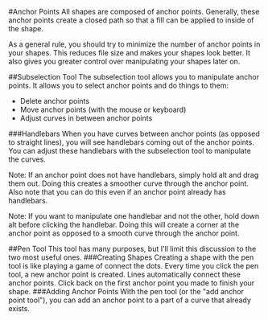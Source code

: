 #Anchor Points
All shapes are composed of anchor points. Generally, these anchor points create a closed path so that a fill can be applied to inside of the shape.

As a general rule, you should try to minimize the number of anchor points in your shapes. This reduces file size and makes your shapes look better. It also gives you greater control over manipulating your shapes later on.

##Subselection Tool
The subselection tool allows you to manipulate anchor points. It allows you to select anchor points and do things to them:

* Delete anchor points
* Move anchor points (with the mouse or keyboard)
* Adjust curves in between anchor points

###Handlebars
When you have curves between anchor points (as opposed to straight lines), you will see handlebars coming out of the anchor points. You can adjust these handlebars with the subselection tool to manipulate the curves.

Note: If an anchor point does not have handlebars, simply hold alt and drag them out. Doing this creates a smoother curve through the anchor point. Also note that you can do this even if an anchor point already has handlebars.

Note: If you want to manipulate one handlebar and not the other, hold down alt before clicking the handlebar. Doing this will create a corner at the anchor point as opposed to a smooth curve through the anchor point.

##Pen Tool
This tool has many purposes, but I'll limit this discussion to the two most useful ones.
###Creating Shapes
Creating a shape with the pen tool is like playing a game of connect the dots. Every time you click the pen tool, a new anchor point is created. Lines automatically connect these anchor points. Click back on the first anchor point you made to finish your shape.
###Adding Anchor Points
With the pen tool (or the "add anchor point tool"), you can add an anchor point to a part of a curve that already exists.